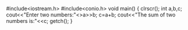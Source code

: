 #include<iostream.h>
#include<conio.h>
void main()
{
clrscr();
int a,b,c;
cout<<"Enter two numbers:"<<end1
cin>>a>>b;
c=a+b;
cout<<"The sum of two numbers is:"<<c;
getch();
}
